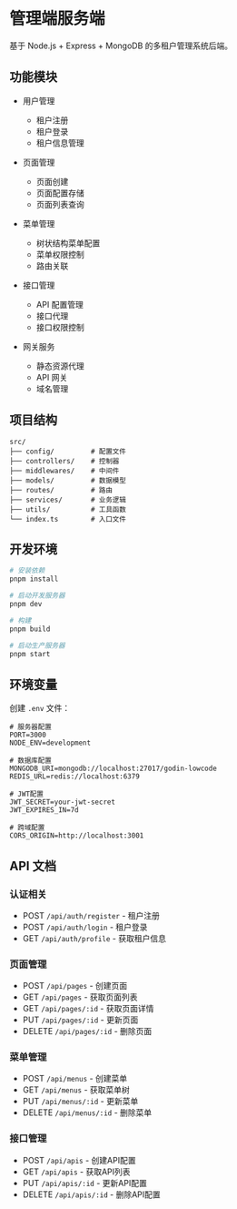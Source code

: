 # 管理端服务端

基于 Node.js + Express + MongoDB 的多租户管理系统后端。

## 功能模块

- 用户管理
  - 租户注册
  - 租户登录
  - 租户信息管理

- 页面管理
  - 页面创建
  - 页面配置存储
  - 页面列表查询

- 菜单管理
  - 树状结构菜单配置
  - 菜单权限控制
  - 路由关联

- 接口管理
  - API 配置管理
  - 接口代理
  - 接口权限控制

- 网关服务
  - 静态资源代理
  - API 网关
  - 域名管理

## 项目结构

```
src/
├── config/         # 配置文件
├── controllers/    # 控制器
├── middlewares/    # 中间件
├── models/         # 数据模型
├── routes/         # 路由
├── services/       # 业务逻辑
├── utils/          # 工具函数
└── index.ts        # 入口文件
```

## 开发环境

```bash
# 安装依赖
pnpm install

# 启动开发服务器
pnpm dev

# 构建
pnpm build

# 启动生产服务器
pnpm start
```

## 环境变量

创建 `.env` 文件：

```env
# 服务器配置
PORT=3000
NODE_ENV=development

# 数据库配置
MONGODB_URI=mongodb://localhost:27017/godin-lowcode
REDIS_URL=redis://localhost:6379

# JWT配置
JWT_SECRET=your-jwt-secret
JWT_EXPIRES_IN=7d

# 跨域配置
CORS_ORIGIN=http://localhost:3001
```

## API 文档

### 认证相关

- POST `/api/auth/register` - 租户注册
- POST `/api/auth/login` - 租户登录
- GET `/api/auth/profile` - 获取租户信息

### 页面管理

- POST `/api/pages` - 创建页面
- GET `/api/pages` - 获取页面列表
- GET `/api/pages/:id` - 获取页面详情
- PUT `/api/pages/:id` - 更新页面
- DELETE `/api/pages/:id` - 删除页面

### 菜单管理

- POST `/api/menus` - 创建菜单
- GET `/api/menus` - 获取菜单树
- PUT `/api/menus/:id` - 更新菜单
- DELETE `/api/menus/:id` - 删除菜单

### 接口管理

- POST `/api/apis` - 创建API配置
- GET `/api/apis` - 获取API列表
- PUT `/api/apis/:id` - 更新API配置
- DELETE `/api/apis/:id` - 删除API配置 